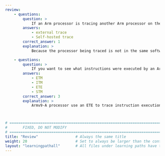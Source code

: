 ```yaml
---
review:
    - questions:
        question: >
            If an Arm processor is tracing another Arm processor on the same chip, what trace mode is used?
        answers:
            - external trace
            - Self-hosted trace
        correct_answer: 1                    
        explanation: >
            Because the processor being traced is not in the same software stack as the processor doing the tracing, the trace mode used is external trace.

    - questions:
        question: >
            If you want to see what instructions were executed by an Armv9-A processor, which trace component do you use?
        answers:
            - ETM
            - ITM
            - ETE
            - STM
        correct_answer: 3                   
        explanation: >
            Armv9-A processor use an ETE to trace instruction execution.



# ================================================================================
#       FIXED, DO NOT MODIFY
# ================================================================================
title: "Review"                 # Always the same title
weight: 20                      # Set to always be larger than the content in this path
layout: "learningpathall"       # All files under learning paths have this same wrapper
---
```

